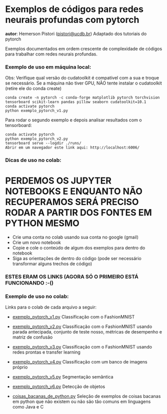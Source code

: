 # Exemplos de códigos para redes neurais profundas com pytorch

__autor__: Hemerson Pistori (pistori@ucdb.br)
	   Adaptado dos tutoriais do pytorch


Exemplos documentados em ordem crescente de complexidade de
códigos para trabalhar com redes neurais profundas. 

### Exemplo de uso em máquina local:

  Obs: Verifique qual versão do cudatoolkit é compatível com a sua e troque se necessário. Se a máquina não tiver GPU, NÃO tente instalar o cudatoolkit (retire ele do conda create)

```
conda create -n pytorch -c conda-forge matplotlib pytorch torchvision tensorboard scikit-learn pandas pillow seaborn cudatoolkit=10.1
conda activate pytorch
python exemplo_pytorch_v1.py
```

Para rodar o segundo exemplo e depois analisar resultados com o tensorboard:

```
conda activate pytorch
python exemplo_pytorch_v2.py
tensorboard serve --logdir ./runs/
Abrir em um navegador este link aqui: http://localhost:6006/
```

### Dicas de uso no colab:

# PERDEMOS OS JUPYTER NOTEBOOKS E ENQUANTO NÃO RECUPERAMOS SERÁ PRECISO RODAR A PARTIR DOS FONTES EM PYTHON MESMO

- Crie uma conta no colab usando sua conta no google (gmail)
- Crie um novo notebook
- Copie e cole o conteúdo de algum dos exemplos para dentro do notebook
- Siga as orientações de dentro do código (pode ser necessário transformar alguns trechos
  de código)
  
### ESTES ERAM OS LINKS (AGORA SÓ O PRIMEIRO ESTÁ FUNCIONANDO :-()


### Exemplo de uso no colab:

Links para o colab de cada arquivo a seguir:

- [exemplo_pytorch_v1.py](https://colab.research.google.com/drive/1sJJgfc_2wLvvZWwhz2Ea8oWUxS9IcORu) Classificação com o FashionMNIST
- [exemplo_pytorch_v2.py](https://colab.research.google.com/drive/1eqZbgFoN2GLNFBreSx1Rp7DmU6b3Di7E) Classificação com o FashionMNIST usando parada antecipada, conjunto de teste nosso, métricas de desempenho e matriz de confusão
- [exemplo_pytorch_v3.py](https://colab.research.google.com/drive/1-GMeHTbbz4MqqUDOMPkd2cLT0rMIBU8k) Classificação com o FashionMNIST usando redes prontas e transfer learning
- [exemplo_pytorch_v4.py](https://colab.research.google.com/drive/1egrQOlXvi_rvX2ZtfvK56wVXMyIp6GCh) Classificação com um banco de imagens próprio
- [exemplo_pytorch_v5.py](https://colab.research.google.com/drive/1XXegdU79g7HuNvtlSkDzrcbdL67Y-g9q) Segmentação semântica 
- [exemplo_pytorch_v6.py](https://colab.research.google.com/drive/1YNMPsOhR2PV-DDexVmgo8Fb6mVbTMga6) Detecção de objetos

- [coisas_bacanas_de_python.py](https://colab.research.google.com/drive/1nET98zFfKdDXXWYofQyPZ-uavYTd0y8Q) Seleção de exemplos de coisas bacanas em python que não existem ou não são tão comuns em linguagens como Java e C


  
  
